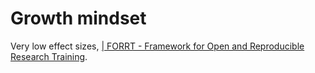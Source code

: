 # Growth mindset
Very low effect sizes, [| FORRT - Framework for Open and Reproducible Research Training](https://forrt.org/reversals/).

<!-- {BearID:D9C45789-D5D1-42E5-9D32-FD9D719FBEE4-37104-00000524E8D6E9A1} -->
